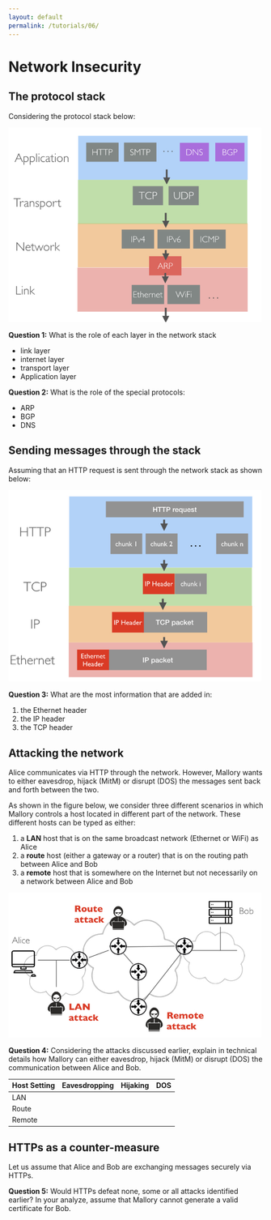 ```yaml
---
layout: default
permalink: /tutorials/06/
---
```


# Network Insecurity

## The protocol stack

Considering the protocol stack below: 

<img src="media/protocol-stack.jpeg" alt="protocol-stack" style="max-width: 500px;"/>

**Question 1:** What is the role of each layer in the network stack

- link layer
- internet layer
- transport layer
- Application layer

**Question 2:** What is the role of the special protocols:

- ARP
- BGP
- DNS

## Sending messages through the stack

Assuming that an HTTP request is sent through the network stack as shown below: 

<img src="media/sending-messages.jpeg" alt="sending-messages" style="max-width: 500px;"/>


**Question 3:** What are the most information that are added in: 

1. the Ethernet header 
2. the IP header
3. the TCP header

## Attacking the network

Alice communicates via HTTP through the network. However, Mallory wants to either eavesdrop, hijack (MitM) or disrupt (DOS) the messages sent back and forth between the two.

As shown in the figure below, we consider three different scenarios in which Mallory controls a host located in different part of the network. These different hosts can be typed as either:

1. a **LAN** host that is on the same broadcast network (Ethernet or WiFi) as Alice
2. a **route** host (either a gateway or a router) that is on the routing path between Alice and Bob
3. a **remote** host that is somewhere on the Internet but not necessarily on a network between Alice and Bob

<img src="media/attacking-network.jpeg" alt="attacking-network" style="max-width: 500px;"/>


**Question 4:** Considering the attacks discussed earlier, explain in technical details how Mallory can either eavesdrop, hijack (MitM) or disrupt (DOS) the communication between Alice and Bob.


| Host Setting           | Eavesdropping           | Hijaking                | DOS                    |
| -----------------------|:-----------------------:|:-----------------------:|:-----------------------:
| LAN                    |                         |                         |                        |
| Route                  |                         |                         |                        |
| Remote                 |                         |                         |                        |


## HTTPs as a counter-measure

Let us assume that Alice and Bob are exchanging messages securely via HTTPs. 

**Question 5:** Would HTTPs defeat none, some or all attacks identified earlier? In your analyze, assume that Mallory cannot generate a valid certificate for Bob. 